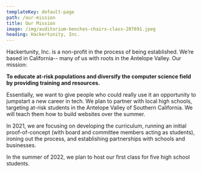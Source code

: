 ```yaml
---
templateKey: default-page
path: /our-mission
title: Our Mission
image: /img/auditorium-benches-chairs-class-207691.jpeg
heading: Hackertunity, Inc.
---
```

Hackertunity, Inc. is a non-profit in the process of being established. We’re based in California-- many of us with roots in the Antelope Valley. Our mission:

**To educate at-risk populations and diversify the computer science field by providing training and resources.**

Essentially, we want to give people who could really use it an opportunity to jumpstart a new career in tech. We plan to partner with local high schools, targeting at-risk students in the Antelope Valley of Southern California. We will teach them how to build websites over the summer. 

In 2021, we are focusing on developing the curriculum, running an initial proof-of-concept (with board and committee members acting as students), ironing out the process, and establishing partnerships with schools and businesses.

In the summer of 2022, we plan to host our first class for five high school students.